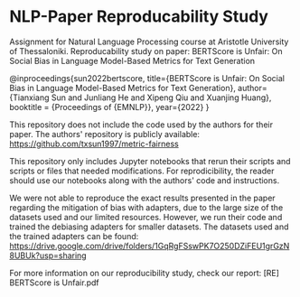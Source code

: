 # NLP-Paper Reproducability Study
Assignment for Natural Language Processing course at Aristotle University of Thessaloniki. 
Reproducability study on paper:
BERTScore is Unfair: On Social Bias in Language Model-Based Metrics for Text Generation

@inproceedings{sun2022bertscore,
  title={BERTScore is Unfair: On Social Bias in Language Model-Based Metrics for Text Generation},
  author={Tianxiang Sun and Junliang He and Xipeng Qiu and Xuanjing Huang},
  booktitle = {Proceedings of {EMNLP}},
  year={2022}
}

This repository does not include the code used by the authors for their paper. The authors' repository is publicly available: 
https://github.com/txsun1997/metric-fairness

This repository only includes Jupyter notebooks that rerun their scripts and scripts or files that needed modifications. For reprodicibility, the reader should use our notebooks along with the authors' code and instructions. 

We were not able to reproduce the exact results presented in the paper regarding the mitigation of bias with adapters, due to the large size of the datasets used and our limited resources. However, we run their code and trained the debiasing adapters for smaller datasets. The datasets used and the trained adapters can be found:
https://drive.google.com/drive/folders/1GqRgFSswPK7O250DZiFEU1grGzN8UBUk?usp=sharing

For more information on our reproducibility study, check our report: [RE] BERTScore is Unfair.pdf



